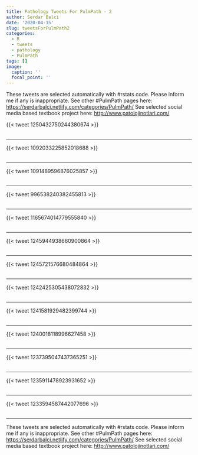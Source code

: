 ```yaml
---
title: Pathology Tweets For PulmPath - 2
author: Serdar Balci
date: '2020-04-15'
slug: tweetsForPulmPath2
categories:
  - R
  - tweets
  - pathology
  - PulmPath
tags: []
image:
  caption: ''
  focal_point: ''
---
```



These tweets are selected automatically with #rstats code. Please inform me if any is inappropriate.
See other #PulmPath pages here: https://serdarbalci.netlify.com/categories/PulmPath/ 
See selected social media based textbook project here: http://www.patolojinotlari.com/

{{< tweet 1250432750244380674 >}}
<br>
<br>
<hr>
{{< tweet 1092033225852018688 >}}
<br>
<br>
<hr>
{{< tweet 1091489596876025857 >}}
<br>
<br>
<hr>
{{< tweet 996538240382455813 >}}
<br>
<br>
<hr>
{{< tweet 1165674014779555840 >}}
<br>
<br>
<hr>
{{< tweet 1245944938660900864 >}}
<br>
<br>
<hr>
{{< tweet 1245721576680484864 >}}
<br>
<br>
<hr>
{{< tweet 1242425305438072832 >}}
<br>
<br>
<hr>
{{< tweet 1241581929482399744 >}}
<br>
<br>
<hr>
{{< tweet 1240018118996627458 >}}
<br>
<br>
<hr>
{{< tweet 1237395047437365251 >}}
<br>
<br>
<hr>
{{< tweet 1235911478923931652 >}}
<br>
<br>
<hr>
{{< tweet 1233594587442077696 >}}
<br>
<br>
<hr>


These tweets are selected automatically with #rstats code. Please inform me if any is inappropriate.
See other #PulmPath pages here: https://serdarbalci.netlify.com/categories/PulmPath/ 
See selected social media based textbook project here: http://www.patolojinotlari.com/
